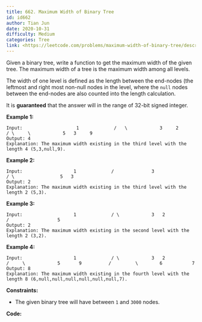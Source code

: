 ```yaml
---
title: 662. Maximum Width of Binary Tree
id: id662
author: Tian Jun
date: 2020-10-31
difficulty: Medium
categories: Tree
link: <https://leetcode.com/problems/maximum-width-of-binary-tree/description/>
---
```


Given a binary tree, write a function to get the maximum width of the given
tree. The maximum width of a tree is the maximum width among all levels.

The width of one level is defined as the length between the end-nodes (the
leftmost and right most non-null nodes in the level, where the `null` nodes
between the end-nodes are also counted into the length calculation.

It is **guaranteed** that the answer will in the range of 32-bit signed
integer.

**Example 1:**
            
	Input:                    1             /   \            3     2           / \     \            5   3     9         
	Output: 4    
	Explanation: The maximum width existing in the third level with the length 4 (5,3,null,9).    

**Example 2:**
            
	Input:                   1             /              3               / \                 5   3             
	Output: 2    
	Explanation: The maximum width existing in the third level with the length 2 (5,3).    

**Example 3:**
            
	Input:                   1             / \            3   2            /                  5              
	Output: 2    
	Explanation: The maximum width existing in the second level with the length 2 (3,2).    

**Example 4:**
            
	Input:                   1             / \            3   2           /     \            5       9          /         \        6           7    
	Output: 8    
	Explanation: The maximum width existing in the fourth level with the length 8 (6,null,null,null,null,null,null,7).    



**Constraints:**

  * The given binary tree will have between `1` and `3000` nodes.


**Code:**

